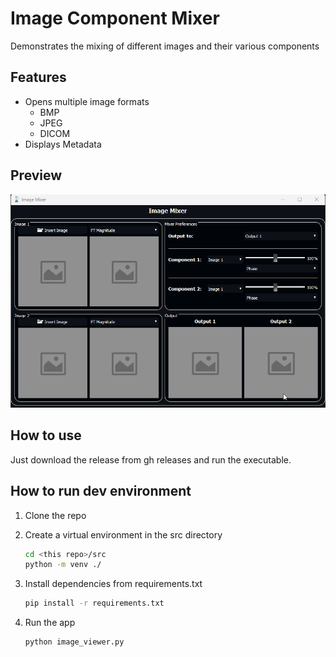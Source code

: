 # Image Component Mixer

Demonstrates the mixing of different images and their various components

## Features

* Opens multiple image formats
    * BMP
    * JPEG
    * DICOM
* Displays Metadata

## Preview

![Preview](preview.gif)

## How to use

Just download the release from gh releases and run the executable.

## How to run dev environment

1. Clone the repo
2. Create a virtual environment in the src directory

    ```bash
    cd <this repo>/src
    python -m venv ./ 
    ```

3. Install dependencies from requirements.txt

    ```bash
    pip install -r requirements.txt
    ```

4. Run the app

    ```bash
    python image_viewer.py 
    ```

